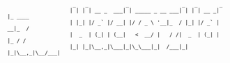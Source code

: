                                                
                         _   _            _                 _   _       _       
                        | | | | __ _  ___| | _____ _ __ ___| | | | __ _| |_ ____
                        | |_| |/ _` |/ __| |/ / _ \ '__|_  / |_| |/ _` | __|_  /
                        |  _  | (_| | (__|   <  __/ |   / /|  _  | (_| | |_ / / 
                        |_| |_|\__,_|\___|_|\_\___|_|  /___|_| |_|\__,_|\__/___|
                                              
